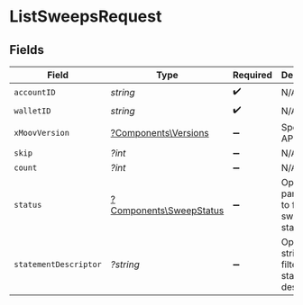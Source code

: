 # ListSweepsRequest


## Fields

| Field                                                             | Type                                                              | Required                                                          | Description                                                       | Example                                                           |
| ----------------------------------------------------------------- | ----------------------------------------------------------------- | ----------------------------------------------------------------- | ----------------------------------------------------------------- | ----------------------------------------------------------------- |
| `accountID`                                                       | *string*                                                          | :heavy_check_mark:                                                | N/A                                                               |                                                                   |
| `walletID`                                                        | *string*                                                          | :heavy_check_mark:                                                | N/A                                                               |                                                                   |
| `xMoovVersion`                                                    | [?Components\Versions](../../Models/Components/Versions.md)       | :heavy_minus_sign:                                                | Specify an API version.                                           |                                                                   |
| `skip`                                                            | *?int*                                                            | :heavy_minus_sign:                                                | N/A                                                               | 60                                                                |
| `count`                                                           | *?int*                                                            | :heavy_minus_sign:                                                | N/A                                                               | 20                                                                |
| `status`                                                          | [?Components\SweepStatus](../../Models/Components/SweepStatus.md) | :heavy_minus_sign:                                                | Optional parameter to filter by sweep status.                     |                                                                   |
| `statementDescriptor`                                             | *?string*                                                         | :heavy_minus_sign:                                                | Optional string to filter by statement descriptor.                |                                                                   |